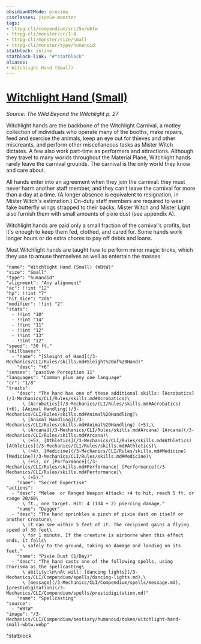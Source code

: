 ```yaml
---
obsidianUIMode: preview
cssclasses: json5e-monster
tags:
- ttrpg-cli/compendium/src/5e/wbtw
- ttrpg-cli/monster/cr/1-8
- ttrpg-cli/monster/size/small
- ttrpg-cli/monster/type/humanoid
statblock: inline
statblock-link: "#^statblock"
aliases:
- Witchlight Hand (Small)
---
```

# [Witchlight Hand (Small)](3-Mechanics\CLI\Compendium\bestiary\humanoid/witchlight-hand-small-wbtw.md)
*Source: The Wild Beyond the Witchlight p. 27*  

Witchlight hands are the backbone of the Witchlight Carnival, a motley collection of individuals who operate many of the booths, make repairs, feed and exercise the animals, keep an eye out for thieves and other miscreants, and perform other miscellaneous tasks as Mister Witch dictates. A few also work part-time as performers and attractions. Although they travel to many worlds throughout the Material Plane, Witchlight hands rarely leave the carnival grounds. The carnival is the only world they know and care about.

All hands enter into an agreement when they join the carnival: they must never harm another staff member, and they can't leave the carnival for more than a day at a time. (A longer absence is equivalent to resignation, in Mister Witch's estimation.) On-duty staff members are required to wear fake butterfly wings strapped to their backs. Mister Witch and Mister Light also furnish them with small amounts of pixie dust (see appendix A).

Witchlight hands are paid only a small fraction of the carnival's profits, but it's enough to keep them fed, clothed, and cared for. Some hands work longer hours or do extra chores to pay off debts and loans.

Most Witchlight hands are taught how to perform minor magic tricks, which they use to amuse themselves as well as entertain the masses.

```statblock
"name": "Witchlight Hand (Small) (WBtW)"
"size": "Small"
"type": "humanoid"
"alignment": "Any alignment"
"ac": !!int "12"
"hp": !!int "7"
"hit_dice": "2d6"
"modifier": !!int "2"
"stats":
  - !!int "10"
  - !!int "14"
  - !!int "11"
  - !!int "12"
  - !!int "13"
  - !!int "12"
"speed": "30 ft."
"skillsaves":
  - "name": "[Sleight of Hand](/3-Mechanics/CLI/Rules/skills.md#Sleight%20of%20Hand)"
    "desc": "+6"
"senses": "passive Perception 11"
"languages": "Common plus any one language"
"cr": "1/8"
"traits":
  - "desc": "The hand has one of these additional skills: [Acrobatics](/3-Mechanics/CLI/Rules/skills.md#Acrobatics)\
      \ [Acrobatics](/3-Mechanics/CLI/Rules/skills.md#Acrobatics) (+6), [Animal Handling](/3-Mechanics/CLI/Rules/skills.md#Animal%20Handling)\
      \ [Animal Handling](/3-Mechanics/CLI/Rules/skills.md#Animal%20Handling) (+5),\
      \ [Arcana](/3-Mechanics/CLI/Rules/skills.md#Arcana) [Arcana](/3-Mechanics/CLI/Rules/skills.md#Arcana)\
      \ (+5), [Athletics](/3-Mechanics/CLI/Rules/skills.md#Athletics) [Athletics](/3-Mechanics/CLI/Rules/skills.md#Athletics)\
      \ (+4), [Medicine](/3-Mechanics/CLI/Rules/skills.md#Medicine) [Medicine](/3-Mechanics/CLI/Rules/skills.md#Medicine)\
      \ (+5), or [Performance](/3-Mechanics/CLI/Rules/skills.md#Performance) [Performance](/3-Mechanics/CLI/Rules/skills.md#Performance)\
      \ (+5)."
    "name": "Secret Expertise"
"actions":
  - "desc": "Melee  or Ranged Weapon Attack: +4 to hit, reach 5 ft. or range 20/60\
      \ ft., one target. Hit: 4 (1d4 + 2) piercing damage."
    "name": "Dagger"
  - "desc": "The hand sprinkles a pinch of pixie dust on itself or another creature\
      \ it can see within 5 feet of it. The recipient gains a flying speed of 30 feet\
      \ for 1 minute. If the creature is airborne when this effect ends, it falls\
      \ safely to the ground, taking no damage and landing on its feet."
    "name": "Pixie Dust (1/Day)"
  - "desc": "The hand casts one of the following spells, using Charisma as the spellcasting\
      \ ability:\n\nAt will: [dancing lights](/3-Mechanics/CLI/Compendium/spells/dancing-lights.md),\
      \ [message](/3-Mechanics/CLI/Compendium/spells/message.md), [prestidigitation](/3-Mechanics/CLI/Compendium/spells/prestidigitation.md)"
    "name": "Spellcasting"
"source":
  - "WBtW"
"image": "/3-Mechanics/CLI/Compendium/bestiary/humanoid/token/witchlight-hand-small-wbtw.webp"
```
^statblock